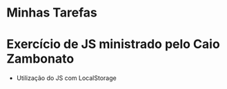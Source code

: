 # Minhas Tarefas
# Exercício de JS ministrado pelo Caio Zambonato
- Utilização do JS com LocalStorage
